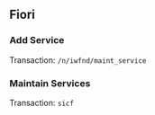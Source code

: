 ## Fiori

### Add Service

Transaction: `/n/iwfnd/maint_service`

### Maintain Services

Transaction: `sicf`
